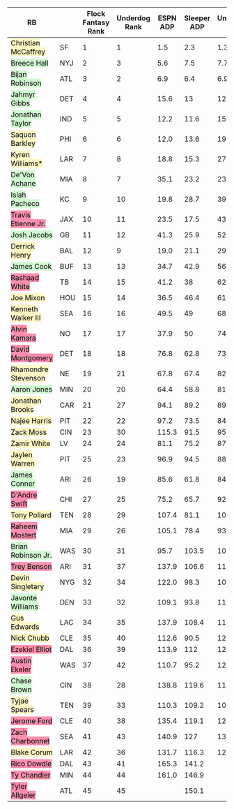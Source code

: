 
| RB                                                              |     | Flock Fantasy Rank | Underdog Rank | ESPN ADP | Sleeper ADP | Underdog ADP |
| --------------------------------------------------------------- | --- | ------------------ | ------------- | -------- | ----------- | ------------ |
| <mark style="background: #FFF3A3A6;">Christian McCaffrey</mark> | SF  | 1                  | 1             | 1.5      | 2.3         | 1.3          |
| <mark style="background: #BBFABBA6;">Breece Hall</mark>         | NYJ | 2                  | 3             | 5.6      | 7.5         | 7.7          |
| <mark style="background: #BBFABBA6;">Bijan Robinson</mark>      | ATL | 3                  | 2             | 6.9      | 6.4         | 6.9          |
| <mark style="background: #BBFABBA6;">Jahmyr Gibbs</mark>        | DET | 4                  | 4             | 15.6     | 13          | 12.9         |
| <mark style="background: #BBFABBA6;">Jonathan Taylor</mark>     | IND | 5                  | 5             | 12.2     | 11.6        | 15.9         |
| <mark style="background: #FFF3A3A6;">Saquon Barkley</mark>      | PHI | 6                  | 6             | 12.0     | 13.6        | 19.3         |
| <mark style="background: #FFF3A3A6;">Kyren Williams*</mark>     | LAR | 7                  | 8             | 18.8     | 15.3        | 27.9         |
| <mark style="background: #BBFABBA6;">De'Von Achane</mark>       | MIA | 8                  | 7             | 35.1     | 23.2        | 23.1         |
| <mark style="background: #BBFABBA6;">Isiah Pacheco</mark>       | KC  | 9                  | 10            | 19.8     | 28.7        | 39.8         |
| <mark style="background: #FF5582A6;">Travis Etienne Jr.</mark>  | JAX | 10                 | 11            | 23.5     | 17.5        | 43.3         |
| <mark style="background: #BBFABBA6;">Josh Jacobs</mark>         | GB  | 11                 | 12            | 41.3     | 25.9        | 52.2         |
| <mark style="background: #FFF3A3A6;">Derrick Henry</mark>       | BAL | 12                 | 9             | 19.0     | 21.1        | 29.5         |
| <mark style="background: #BBFABBA6;">James Cook</mark>          | BUF | 13                 | 13            | 34.7     | 42.9        | 56.0         |
| <mark style="background: #FF5582A6;">Rashaad White</mark>       | TB  | 14                 | 15            | 41.2     | 38          | 62.7         |
| <mark style="background: #FFF3A3A6;">Joe Mixon</mark>           | HOU | 15                 | 14            | 36.5     | 46.4        | 61.7         |
| <mark style="background: #FFF3A3A6;">Kenneth Walker III</mark>  | SEA | 16                 | 16            | 49.5     | 49          | 68.9         |
| <mark style="background: #FF5582A6;">Alvin Kamara</mark>        | NO  | 17                 | 17            | 37.9     | 50          | 74.4         |
| <mark style="background: #FF5582A6;">David Montgomery</mark>    | DET | 18                 | 18            | 76.8     | 62.8        | 73.6         |
| <mark style="background: #FFF3A3A6;">Rhamondre Stevenson</mark> | NE  | 19                 | 21            | 67.8     | 67.4        | 82.1         |
| <mark style="background: #BBFABBA6;">Aaron Jones</mark>         | MIN | 20                 | 20            | 64.4     | 58.8        | 81.1         |
| <mark style="background: #FFF3A3A6;">Jonathan Brooks</mark>     | CAR | 21                 | 27            | 94.1     | 89.2        | 89.8         |
| <mark style="background: #FFF3A3A6;">Najee Harris</mark>        | PIT | 22                 | 22            | 97.2     | 73.5        | 84.1         |
| <mark style="background: #FFF3A3A6;">Zack Moss</mark>           | CIN | 23                 | 30            | 115.3    | 91.5        | 95.4         |
| <mark style="background: #FFF3A3A6;">Zamir White</mark>         | LV  | 24                 | 24            | 81.1     | 75.2        | 87.3         |
| <mark style="background: #FFF3A3A6;">Jaylen Warren</mark>       | PIT | 25                 | 23            | 96.9     | 94.5        | 88.3         |
| <mark style="background: #BBFABBA6;">James Conner</mark>        | ARI | 26                 | 19            | 85.6     | 61.8        | 84.4         |
| <mark style="background: #FF5582A6;">D'Andre Swift</mark>       | CHI | 27                 | 25            | 75.2     | 65.7        | 92.5         |
| <mark style="background: #FFF3A3A6;">Tony Pollard</mark>        | TEN | 28                 | 29            | 107.4    | 81.1        | 100.5        |
| <mark style="background: #FF5582A6;">Raheem Mostert</mark>      | MIA | 29                 | 26            | 105.1    | 78.4        | 93.2         |
| <mark style="background: #BBFABBA6;">Brian Robinson Jr.</mark>  | WAS | 30                 | 31            | 95.7     | 103.5       | 103.3        |
| <mark style="background: #FF5582A6;">Trey Benson</mark>         | ARI | 31                 | 37            | 137.9    | 106.6       | 115.6        |
| <mark style="background: #FFF3A3A6;">Devin Singletary</mark>    | NYG | 32                 | 34            | 122.0    | 98.3        | 108.7        |
| <mark style="background: #BBFABBA6;">Javonte Williams</mark>    | DEN | 33                 | 32            | 109.1    | 93.8        | 112.3        |
| <mark style="background: #FFF3A3A6;">Gus Edwards</mark>         | LAC | 34                 | 35            | 137.9    | 108.4       | 118.7        |
| <mark style="background: #FFF3A3A6;">Nick Chubb</mark>          | CLE | 35                 | 40            | 112.6    | 90.5        | 126.8        |
| <mark style="background: #FF5582A6;">Ezekiel Elliot</mark>      | DAL | 36                 | 39            | 113.9    | 112         | 121.8        |
| <mark style="background: #FF5582A6;">Austin Ekeler</mark>       | WAS | 37                 | 42            | 110.7    | 95.2        | 129.9        |
| <mark style="background: #BBFABBA6;">Chase Brown</mark>         | CIN | 38                 | 28            | 138.8    | 119.6       | 115.6        |
| <mark style="background: #FFF3A3A6;">Tyjae Spears</mark>        | TEN | 39                 | 33            | 110.3    | 109.2       | 107.8        |
| <mark style="background: #FF5582A6;">Jerome Ford</mark>         | CLE | 40                 | 38            | 135.4    | 119.1       | 127.7        |
| <mark style="background: #FF5582A6;">Zach Charbonnet</mark>     | SEA | 41                 | 43            | 140.9    | 127         | 131.6        |
| <mark style="background: #FFF3A3A6;">Blake Corum</mark>         | LAR | 42                 | 36            | 131.7    | 116.3       | 121.8        |
| <mark style="background: #FF5582A6;">Rico Dowdle</mark>         | DAL | 43                 | 41            | 165.3    | 141.2       |              |
| <mark style="background: #FF5582A6;">Ty Chandler</mark>         | MIN | 44                 | 44            | 161.0    | 146.9       |              |
| <mark style="background: #FF5582A6;">Tyler Allgeier</mark>      | ATL | 45                 | 45            |          | 150.1       |              |
